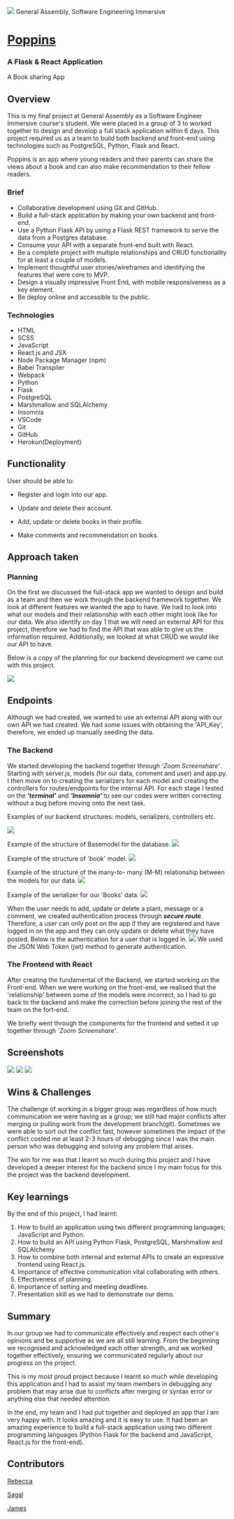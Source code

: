 

![](https://ga-dash.s3.amazonaws.com/production/assets/logo-9f88ae6c9c3871690e33280fcf557f33.png)
General Assembly, Software Engineering Immersive

# [Poppins](http://poppins-books.herokuapp.com/)
 
### A Flask & React Application

A Book sharing App

## Overview 

This is my final project at General Assembly as a Software Engineer Immersive course's student. We were placed in a group of 3 to worked together to design and develop a full stack application within 6 days. This project required us as a team to build both backend and front-end using technologies such as PostgreSQL, Python, Flask and React.

Poppins is an app where young readers and their parents can share the views about a book and can also make recommendation to their fellow readers. 


### Brief

* Collaborative development using Git and GitHub.
* Build a full-stack application by making your own backend and front-end.
* Use a Python Flask API by using a Flask REST framework to serve the data from a Postgres database.
* Consume your API with a separate front-end built with React.
* Be a complete project with multiple relationships and CRUD functionality for at least a couple of models.
* Implement thoughtful user stories/wireframes and identifying the features that were core to MVP.
* Design a visually impressive Front End, with mobile responsiveness as a key element.
* Be deploy online and accessible to the public.

### Technologies

* HTML
* SCSS
* JavaScript
* React.js and JSX 
* Node Package Manager (npm)
* Babel Transpiler
* Webpack
* Python
* Flask
* PostgreSQL
* Marshmallow and SQLAlchemy
* Insomnia
* VSCode
* Git 
* GitHub 
* Herokun(Deployment)


## Functionality 

User should be able to:
* Register and
login into our app.

* Update and delete their account.
* Add, update or delete books in their profile.
* Make comments and recommendation on books.

## Approach taken



### Planning 

On the first we discussed the full-stack app we wanted to design and build as a team and then we work through the backend framework together.
We look at different features we wanted the app to have. We had to look into what our models and their relationship with each other might look like for our data.
We also identify on day 1 that we will need an external API for this project, therefore we had to find the API that was able to give us the information required.
Additionally, we looked at what CRUD we would like our API to have.

Below is a copy of the planning for our backend development we came out with this project.
 
![](https://i.imgur.com/80jouat.png)

## Endpoints

Although we had created, we wanted to use an external API along with our own API we had created. We had some issues with obtaining the 'API_Key', therefore, we ended up manually seeding the data.


### The Backend 

We started developing the backend together through *'Zoom Screenshare'*. Starting with server.js, models (for our data, comment and user) and app.py.
I then move on to creating the serializers for each model and creating the controllers for routes/endpoints for the internal API.
For each stage I tested on the ***'terminal'*** and ***'Insomnia'*** to see our codes were written correcting without a bug before moving onto the next task.


Examples of our backend structures: models, serializers, controllers etc.

![](https://i.imgur.com/HI1B0VKm.png)


Example of the structure of Basemodel for the database.
![](https://i.imgur.com/I9GznZO.png)

Example of the structure of 'book' model.
![](https://i.imgur.com/KVH8BtHl.png)

Example of the structure of the many-to- many (M-M) relationship between the models for our data.
![](https://i.imgur.com/xsNP6vg.png)

Example of the serializer for our 'Books' data.
![](https://i.imgur.com/FciMJ4z.png) 


When the user needs to add, update or delete a plant, message or a comment, we created authentication process through ***secure route***. Therefore, a user can only post on the app if they are registered and have logged in on the app and they can only update or delete what they have posted.
Below is the authentication for a user that is logged in.
![](https://i.imgur.com/PyeHLtq.png)
We used the JSON Web Token (jwt) method to generate authentication.


### The Frontend with React

After creating the fundamental of the Backend, we started working on the Front-end. 
When we were working on the front-end, we realised that the 'relationship' between some of the models were incorrect, so I had to go back to the backend and make the correction before joining the rest of the team on the fort-end. 

We briefly went through the components for the frontend and setted it up together through *'Zoom Screenshare'*. 

## Screenshots

![](https://i.imgur.com/wFPU7BYl.png)
![](https://i.imgur.com/VFiPDISl.png)
![](https://i.imgur.com/53hNa3nl.png)

## Wins & Challenges 

The challenge of working in a bigger group was regardless of how much communication we were having as a group; we still had major conflicts after merging or pulling work from the development branch(git). Sometimes we were able to sort out the conflict fast, however sometimes the impact of the conflict costed me at least 2-3 hours of debugging since I was the main person who was debugging and solving any problem that arises.

The win for me was that I learnt so much during this project and I have developed a deeper interest for the backend since I my main focus for this the project was the backend development.



## Key learnings

By the end of this project, I had learnt:

1. How to build an application using two different programming languages; JavaScript and Python.
2. How to build an API using Python Flask, PostgreSQL, Marshmallow and SQLAlchemy
3. How to combine both internal and external APIs to create an expressive frontend using React.js.
4. Importance of effective communication vital collaborating with others. 
5. Effectiveness of planning. 
6. Importance of setting and meeting deadlines.
7. Presentation skill as we had to demonstrate our demo.


## Summary


In our group we had to communicate effectively and respect each other's opinions and be supportive as we are all still learning. 
From the beginning we recognised and acknowledged each other strength, and we worked together effectively, ensuring we communicated regularly about our progress on the project.

This is my most proud project because I learnt so much while developing this application and I had to assist my team members in debugging any problem that may arise due to conflicts after merging or syntax error or anything else that needed attention.  

In the end, my team and I had put together and deployed an app that I am very happy with. It looks amazing and it is easy to use.
It had been an amazing experience to build a full-stack application using two different programming languages (Python Flask for the backend and JavaScript, React.js for the front-end).


## Contributors


[Rebecca](https://github.com/rebeccaacioadea)

[Sagal](https://github.com/sagalosman)

[James](https://github.com/JamesPBolton)




